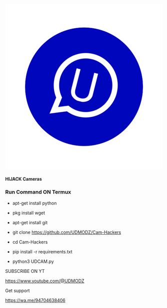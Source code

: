<img src="https://github.com/UDMODZ/Cam-Hackers/blob/master/udmodz.png">

<h4>HIJACK Cameras</h4>

<h3> Run Command ON Termux </h3>

* apt-get install python

* pkg install wget

* apt-get install git

* git clone https://github.com/UDMODZ/Cam-Hackers

* cd Cam-Hackers

* pip install -r requirements.txt

* python3 UDCAM.py 

SUBSCRIBE ON YT

https://www.youtube.com/@UDMODZ

Get support

https://wa.me/94704638406
